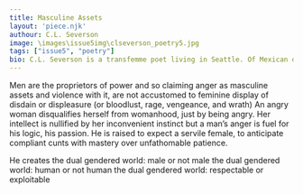 ```yaml
---
title: Masculine Assets
layout: 'piece.njk'
authour: C.L. Severson
image: \images\issue5img\clseverson_poetry5.jpg
tags: ["issue5", "poetry"]
bio: C.L. Severson is a transfemme poet living in Seattle. Of Mexican descent, she has always been fascinated with complex myths and silenced cultures. She writes of her experiences as a sex worker living with chronic illness . Themes of her work are often cultural displacement, gender invisibility, and a strong voice of spiritual awakening.
---
```

Men are the proprietors of power and so
claiming anger as masculine assets
and violence with it, are not accustomed
to feminine display of disdain or displeasure
(or bloodlust, rage, vengeance, and wrath)
An angry woman disqualifies herself from womanhood,
just by being angry.
Her intellect is nullified by her inconvenient instinct
but a man’s anger is fuel for his logic, his passion.
He is raised to expect a servile female, to anticipate
compliant cunts with mastery over unfathomable patience.

He creates
the dual gendered world: male or not male
the dual gendered world: human or not human
the dual gendered world: respectable or exploitable